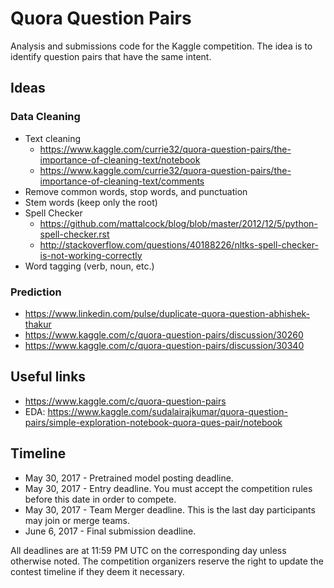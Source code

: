 # Quora Question Pairs

Analysis and submissions code for the Kaggle competition. The idea is to identify question pairs that have the same intent.

## Ideas

### Data Cleaning

* Text cleaning
    - https://www.kaggle.com/currie32/quora-question-pairs/the-importance-of-cleaning-text/notebook
    - https://www.kaggle.com/currie32/quora-question-pairs/the-importance-of-cleaning-text/comments
* Remove common words, stop words, and punctuation
* Stem words (keep only the root)
* Spell Checker
    - https://github.com/mattalcock/blog/blob/master/2012/12/5/python-spell-checker.rst
    - http://stackoverflow.com/questions/40188226/nltks-spell-checker-is-not-working-correctly
* Word tagging (verb, noun, etc.)

### Prediction

* https://www.linkedin.com/pulse/duplicate-quora-question-abhishek-thakur
* https://www.kaggle.com/c/quora-question-pairs/discussion/30260
* https://www.kaggle.com/c/quora-question-pairs/discussion/30340

## Useful links

* https://www.kaggle.com/c/quora-question-pairs
* EDA: https://www.kaggle.com/sudalairajkumar/quora-question-pairs/simple-exploration-notebook-quora-ques-pair/notebook

## Timeline

* May 30, 2017 - Pretrained model posting deadline.
* May 30, 2017 - Entry deadline. You must accept the competition rules before this date in order to compete.
* May 30, 2017 - Team Merger deadline. This is the last day participants may join or merge teams.
* June 6, 2017 - Final submission deadline.

All deadlines are at 11:59 PM UTC on the corresponding day unless otherwise noted. The competition organizers reserve the right to update the contest timeline if they deem it necessary.

